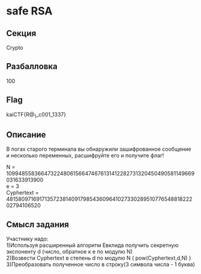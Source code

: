 # safe RSA

## Секция
Crypto

## Разбалловка
100

## Flag
kaiCTF{R$@_1$_c001_1337}

## Описание
В логах старого терминала вы обнаружили зашифрованное сообщение и несколько переменных, расшифруйте его и получите флаг!

N = 1099485583664732248061566474676131412282731320450490581149669031633913900<br>
e = 3<br>
Cyphertext = 481580971691713572381409179854360964102733028951077654881822202794106520<br>


## Смысл задания
Участнику надо:<br>
1)Используя расширенный алгоритм Евклида получить секретную экспоненту d (число, обратное к e по модулю N)<br>
2)Возвести Cyphertext в степень d по модулю N ( pow(Cyphertext,d,N) )<br>
3)Преобразовать полученное число в строку(3 символа числа - 1 буква)<br>

